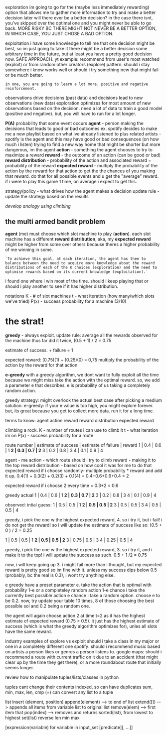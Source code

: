 
exploration
	im going to go for the (maybe less immediately rewarding) option that allows me to gather more information to try and make a better decision later
		will there ever be a better decision? in the case there isnt, you've skipped over the optimal one and you might never be able to go back. 
		MORE RISKY BC THERE MIGHT NOT NEVER BE A BETTER OPTION, IN WHICH CASE, YOU JUST CHOSE A BAD OPTION. 
	
 exploitation
	i have some knowledge to tell me that one decision might be best, so im just going to take it
		there might be a better decision some arbitrary time in the future, but at least you have a pretty good decision now. 
		SAFE APPROACH. 
yt example: recommend from user's most watched (exploit) or from random other creators (explore)
pattern: should i stay somewhere i know works well or should i try something new that might fail or be much better. 

	in one, you are going to learn a lot more. positive and negative reinforcement. 
observations drive decisions (past data) and decisions lead to new observations (new data)
	exploration optimizes for most amount of new observations based on the decision. need a lot of data to train a good model (positive and negative). but, you will have to run for a lot longer. 


**P(A)** probability that some event occurs
**agent** - person making the decisions that leads to good or bad outcomes
ex. spotify decides to make me a new playlist based on what ive already listened to plus related artists - spotify is the agent and this may have good or bad consequences (on how much i listen)
trying to find a new way home that might be shorter but more dangerous, im the agent
**action** - something the agent chooses to try to maximize a reward
**reward** - the outcome of an action (can be good or bad)
**reward distribution** - probability of the action and associated reward = probability of the reward
**expected reward** - multiply the probability of the action by the reward for that action to get the the chances of you making that reward. do that for all possible events and u get the "average" reward. if i were to play this game 1 time, on average i expect to get this. 

strategy/policy - what drives how the agent makes a decision 
update rule - update the strategy based on the results

*develop analogy using climbing*

## the multi armed bandit problem
**agent** (me) must choose which slot machine to play (**action**). each slot machine has a different **reward distribution**, aka, my **expected reward** might be higher from some over others because theres a higher probability of me winning in some. 

	`To achieve this goal, at each iteration, the agent has then to balance between the need to acquire more knowledge about the reward distributions of each of the K choices (exploration) and the need to optimise rewards based on its current knowledge (exploitation).`

i found one where i win most of the time. should i keep playing that or should i play another to see if it has higher distribution. 

notations
K - # of slot machines
t - what iteration (how many/which slots we've tried)
P(x) - success probability for a machine (3/10)

# the strat!
**greedy** - always exploit. 
update rule: average all the rewards observed for the machine thus far
did it twice, (0.5 + 1) / 2 = 0.75

estimate of success. + failure = 1

expected reward: (0.75)(1) + (0.25)(0) = 0,75
multiply the probability of the action by the reward for that action


**e-greedy**
with a greedy algorithm, we dont want to fully exploit all the time because we might miss take the action with the optimal reward. so, we add a parameter e that describes. e is probability of us taking a completely random action.


greedy strategy: might overlook the actual best case after picking a medium solution. 
e-greedy: if your e value is too high, you might explore forever. but, its great because you get to collect more data. run it for a long time. 


terms to know:
agent
action
reward
reward distribution
expected reward


climbing a rock. 
K - number of routes i can use to climb it
t - what iteration im on
P(x) - success probability for a route


route number | estimate of success | estimate of failure | reward
1 | 0.4 | 0.6 | 1
**2 | 0.3 | 0.7 | 2**
3 | 0.2 | 0.8 | 3
4 | 0.1 | 0.9 | 4

agent - me
action - which route should i try to climb
reward - making it to the top
reward distribution - based on how cool it was for me to do that
expected reward if i choose randomly- multiple probability * reward and add it up. 
0.4(1) + 0.3(2) + 0.2(3) + 0.1(4) = 0.4+0.6+0.6+0.4 = 2

expected reward if i choose 2 every time = 0.3*2 = 0.6

greedy
actual
1 | 0.4 | 0.6 | 1
**2 | 0.3 | 0.7 | 2**
3 | 0.2 | 0.8 | 3
4 | 0.1 | 0.9 | 4

observed:
intial guess:
1 | 0.5 | 0.5 | 1
**2 | 0.5 | 0.5 | 2**
3 | 0.5 | 0.5 | 3
4 | 0.5 | 0.5 | 4

greedy, i pick the one w the highest expected reward, 4. so i try it, but i fail! i do not get the reward! so i will update the estimate of success like so:
(0.5 + 0 ) / 2 = 0.25

1 | 0.5 | 0.5 | 1
**2 | 0.5 | 0.5 | 2**
3 | 0.75 | 0.5 | 3
4 | 0.25 | 0.5 | 4

greedy, i pick the one w the highest expected reward, 3. so i try it, and i make it to the top! i will update the success as such. 
0.5 + 1 /2 = 0.75

now, i will keep going up 3. i might fail more than i thought, but my expected reward is pretty good so im fine with it. unless my success dips below 0.5 (probably, bc the real is 0.3), i wont try anything else. 

e greedy
have a preset parameter e. take the action that is optimal with probability 1-e or a completeley random action 
1-e chance i take the currently best possible action
e chance i take a random option. 
choose e to be 0.2. now, try update your table 10 times, 8 of those choosing the best possible sol and 0.2 being a random one. 


the agent will again choose action 2 at time t=2 as it has the highest estimate of expected reward (0.75 > 0.5). it just has the highest estimate of success (which is what the greedy algorithm optimizes for), unles all slots have the same reward. 


industry examples of explore vs exploit
should i take a class in my major or one in a completely different one
spotify: should i recommend music based on artists a person likes or genres a person listens to. 
google maps: should i recommend a route with current traffic on it due to an accident (that might clear up by the time they get there), or a more roundabout route that initially seems longer. 



review how to manipulate tuples/lists/classes in python

tuples
	cant change their contents
	indexed, so can have duplicates
	sum, min, max, len, cmp (=)
	can convert any list to a tuple

list 
insert (element, position)
append(element) --> to end of list
extend([]) --> appends all items from variable list to original list
remove(elem) --> first item that 
pop(index) --> removes and returns 
sorted(list), from lowest to highest
set(list)
reverse
len
min max

[expression(variable) for variable in input_set [predicate][, …]]